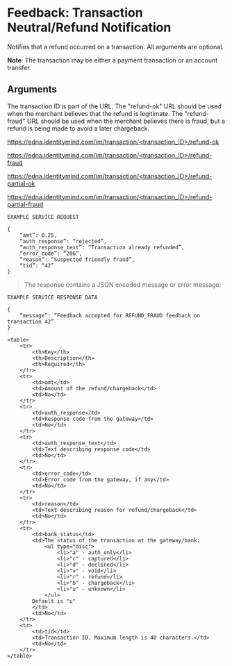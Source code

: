 # Feedback: Transaction Neutral/Refund Notification

Notifies that a refund occurred on a transaction. All arguments are optional. 

**Note**: The transaction may be either a payment transaction or an account transfer.

## Arguments

The transaction ID is part of the URL. The "refund-ok" URL should be used when the merchant believes that the refund is legitimate. The "refund-fraud" URL should be used when the merchant believes there is fraud, but a refund is being made to avoid a later chargeback.

[https://edna.identitymind.com/im/transaction/<transaction_ID>/refund-ok](https://edna.identitymind.com/im/transaction/<transaction_ID>/refund-ok)

[https://edna.identitymind.com/im/transaction/<transaction_ID>/refund-fraud](https://edna.identitymind.com/im/transaction/<transaction_ID>/refund-fraud)

[https://edna.identitymind.com/im/transaction/<transaction_ID>/refund-partial-ok](https://edna.identitymind.com/im/transaction/<transaction_ID>/refund-partial-ok)

[https://edna.identitymind.com/im/transaction/<transaction_ID>/refund-partial-fraud](https://edna.identitymind.com/im/transaction/<transaction_ID>/refund-partial-fraud)
 
```code
EXAMPLE SERVICE REQUEST

{
    “amt”: 0.25,
    “auth_response”: “rejected”,
    “auth_response_text”: “Transaction already refunded”,
    “error_code”: “206”,
    “reason”: “Suspected friendly fraud”,
    “tid”: “42”
}
```

> The response contains a JSON encoded message or error message:

```code
EXAMPLE SERVICE RESPONSE DATA

{
    “message”: “Feedback accepted for REFUND_FRAUD feedback on transaction 42”
}
```

	<table>		
		<tr>
			<th>Key</th>
			<th>Description</th>
			<th>Required</th>
		</tr>
		<tr>
			<td>amt</td>
			<td>Amount of the refund/chargeback</td>
			<td>No</td>
		</tr>
		<tr>
			<td>auth_response</td>
			<td>Response code from the gateway</td>
			<td>No</td>
		</tr>
		<tr>
			<td>auth_response_text</td>
			<td>Text describing response code</td>
			<td>No</td>
		</tr>
		<tr>
			<td>error_code</td>
			<td>Error code from the gateway, if any</td>
			<td>No</td>
		</tr>
		<tr>
			<td>reason</td>
			<td>Text describing reason for refund/chargeback</td>
			<td>No</td>
		</tr>
		<tr>
			<td>bank_status</td>
			<td>The status of the transaction at the gateway/bank:
				<ul type="disc">
					<li>"a" - auth_only</li>
					<li>"c" - captured</li>
					<li>"d" - declined</li>
					<li>"v" - void</li>
					<li>"r" - refund</li>
					<li>"b" - chargeback</li>
					<li>"u" - unknown</li>
				</ul>
			Default is "u"
			</td>
			<td>No</td>
		</tr>
		<tr>
			<td>tid</td>
			<td>Transaction ID. Maximum length is 40 characters.</td>
			<td>No</td>
		</tr>
	</table>